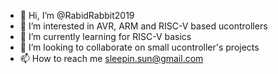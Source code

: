 - 👋 Hi, I’m @RabidRabbit2019
- 👀 I’m interested in AVR, ARM and RISC-V based ucontrollers
- 🌱 I’m currently learning for RISC-V basics
- 💞️ I’m looking to collaborate on small ucontroller's projects
- 📫 How to reach me sleepin.sun@gmail.com

<!---
RabidRabbit2019/RabidRabbit2019 is a ✨ special ✨ repository because its `README.md` (this file) appears on your GitHub profile.
You can click the Preview link to take a look at your changes.
--->
